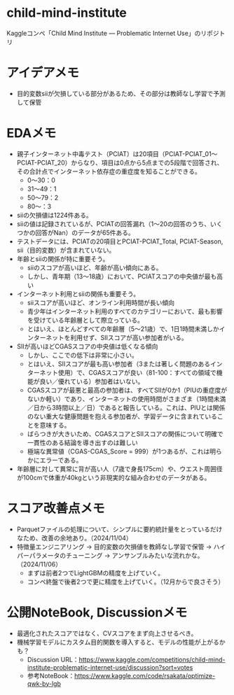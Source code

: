 # child-mind-institute
Kaggleコンペ「Child Mind Institute — Problematic Internet Use」のリポジトリ

# アイデアメモ
- 目的変数siiが欠損している部分があるため、その部分は教師なし学習で予測して保管

# EDAメモ
- 親子インターネット中毒テスト（PCIAT）は20項目（PCIAT-PCIAT_01～PCIAT-PCIAT_20）からなり、項目は0点から5点までの5段階で回答され、その合計点でインターネット依存症の重症度を知ることができる。
  - 0〜30：0
  - 31〜49：1
  - 50〜79：2
  - 80〜：3
- siiの欠損値は1224件ある。
- siiの値は記録されているが、PCIATの回答漏れ（1〜20の回答のうち、いくつかの回答がNan）のデータが65件ある。
- テストデータには、PCIATの20項目とPCIAT-PCIAT_Total, PCIAT-Season, sii（目的変数）が含まれていない。
- 年齢とsiiの関係が特に重要そう。
  - siiのスコアが高いほど、年齢が高い傾向にある。
  - しかし、青年期（13〜18歳）において、PCIATスコアの中央値が最も高い
- インターネット利用とsiiの関係も重要そう。
  - siiスコアが高いほど、オンライン利用時間が長い傾向
  - 青少年はインターネット利用のすべてのカテゴリーにおいて、最も影響を受けている年齢層として際立っている。
  - とはいえ、ほとんどすべての年齢層（5～21歳）で、1日1時間未満しかインターネットを利用せず、SIIスコアが高い参加者がいる。
- SIIが高いほどCGASスコアの中央値は低くなる傾向
  - しかし、ここでの低下は非常に小さい。
  - とはいえ、SIIスコアが最も高い参加者（3または著しく問題のあるインターネット使用）で、CGASスコアが良い（81-100：すべての領域で機能が良い／優れている）参加者はいない。
  - CGASスコアが最悪と最高の参加者は、すべてSIIが0か1（PIUの重症度がないか軽い）であり、インターネットの使用時間がさまざま（1時間未満／日から3時間以上／日）であると報告している。これは、PIUとは関係のない重大な健康問題を抱える参加者が、学習データに含まれていることを意味する。
  - ばらつきが大きいため、CGASスコアとSIIスコアの関係について明確で一貫性のある結論を導き出すのは難しい
  - 極端な異常値（CGAS-CGAS_Score = 999）が1つあるが、これは明らかにエラーである。
- 年齢層に対して異常に背が高い人（7歳で身長175cm）や、ウエスト周囲径が100cmで体重が40kgという非現実的な組み合わせのデータがある。

# スコア改善点メモ
- Parquetファイルの処理について、シンプルに要約統計量をとっているだけなため、改善の余地あり。（2024/11/04）
- 特徴量エンジニアリング → 目的変数の欠損値を教師なし学習で保管 → ハイパーパラメータのチューニング → アンサンブルみたいな流れかな。（2024/11/06）
  - まずは前者2つでLightGBMの精度を上げていく。
  - コンペ終盤で後者2つで更に精度を上げていく。（12月からで良さそう）

# 公開NoteBook, Discussionメモ
- 最適化されたスコアではなく、CVスコアをまず向上させるべき。
- 機械学習モデルにカスタム目的関数を導入すると、モデルの性能が上がるかも？
  - Discussion URL：https://www.kaggle.com/competitions/child-mind-institute-problematic-internet-use/discussion?sort=votes
  - 参考NoteBook：https://www.kaggle.com/code/rsakata/optimize-qwk-by-lgb
